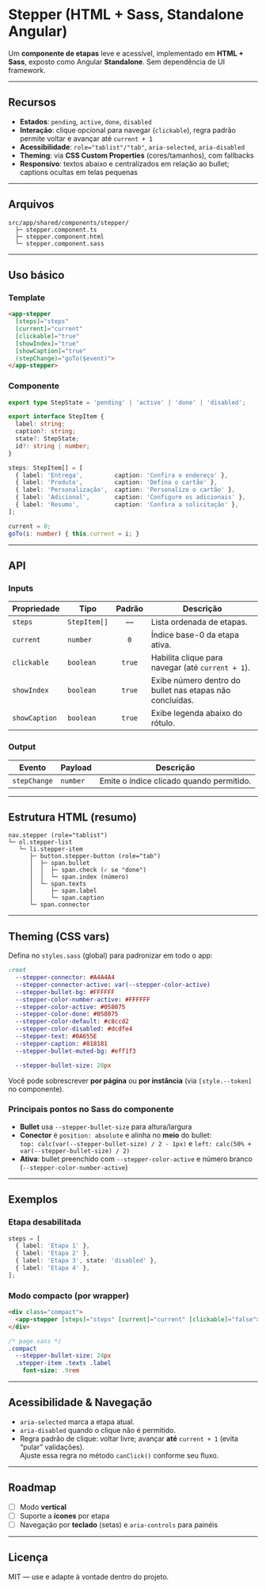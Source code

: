 # Stepper (HTML + Sass, Standalone Angular)

Um **componente de etapas** leve e acessível, implementado em **HTML + Sass**, exposto como Angular **Standalone**. Sem dependência de UI framework.

---

## Recursos

- **Estados**: `pending`, `active`, `done`, `disabled`
- **Interação**: clique opcional para navegar (`clickable`), regra padrão permite voltar e avançar até `current + 1`
- **Acessibilidade**: `role="tablist"/"tab"`, `aria-selected`, `aria-disabled`
- **Theming**: via **CSS Custom Properties** (cores/tamanhos), com fallbacks
- **Responsivo**: textos abaixo e centralizados em relação ao bullet; captions ocultas em telas pequenas

---

## Arquivos

```
src/app/shared/components/stepper/
  ├─ stepper.component.ts
  ├─ stepper.component.html
  └─ stepper.component.sass
```

---

## Uso básico

### Template
```html
<app-stepper
  [steps]="steps"
  [current]="current"
  [clickable]="true"
  [showIndex]="true"
  [showCaption]="true"
  (stepChange)="goTo($event)">
</app-stepper>
```

### Componente
```ts
export type StepState = 'pending' | 'active' | 'done' | 'disabled';

export interface StepItem {
  label: string;
  caption?: string;
  state?: StepState;
  id?: string | number;
}

steps: StepItem[] = [
  { label: 'Entrega',         caption: 'Confira o endereço' },
  { label: 'Produto',         caption: 'Defina o cartão' },
  { label: 'Personalização',  caption: 'Personalize o cartão' },
  { label: 'Adicional',       caption: 'Configure os adicionais' },
  { label: 'Resumo',          caption: 'Confira a solicitação' },
];

current = 0;
goTo(i: number) { this.current = i; }
```

---

## API

### Inputs

| Propriedade   | Tipo       | Padrão | Descrição |
|---------------|------------|:------:|-----------|
| `steps`       | `StepItem[]` | —    | Lista ordenada de etapas. |
| `current`     | `number`   | `0`    | Índice base-0 da etapa ativa. |
| `clickable`   | `boolean`  | `true` | Habilita clique para navegar (até `current + 1`). |
| `showIndex`   | `boolean`  | `true` | Exibe número dentro do bullet nas etapas não concluídas. |
| `showCaption` | `boolean`  | `true` | Exibe legenda abaixo do rótulo. |

### Output

| Evento       | Payload  | Descrição |
|--------------|----------|-----------|
| `stepChange` | `number` | Emite o índice clicado quando permitido. |

---

## Estrutura HTML (resumo)

```
nav.stepper (role="tablist")
└─ ol.stepper-list
   └─ li.stepper-item
      ├─ button.stepper-button (role="tab")
      │  ├─ span.bullet
      │  │  ├─ span.check (✓ se "done")
      │  │  └─ span.index (número)
      │  └─ span.texts
      │     ├─ span.label
      │     └─ span.caption
      └─ span.connector
```

---

## Theming (CSS vars)

Defina no `styles.sass` (global) para padronizar em todo o app:

```sass
:root
  --stepper-connector: #A4A4A4
  --stepper-connector-active: var(--stepper-color-active)
  --stepper-bullet-bg: #FFFFFF
  --stepper-color-number-active: #FFFFFF
  --stepper-color-active: #058075
  --stepper-color-done: #058075
  --stepper-color-default: #c8ccd2
  --stepper-color-disabled: #dcdfe4
  --stepper-text: #0A655E
  --stepper-caption: #818181
  --stepper-bullet-muted-bg: #eff1f3

  --stepper-bullet-size: 28px
```

Você pode sobrescrever **por página** ou **por instância** (via `[style.--token]` no componente).

### Principais pontos no Sass do componente
- **Bullet** usa `--stepper-bullet-size` para altura/largura
- **Conector** é `position: absolute` e alinha no **meio** do bullet:  
  `top: calc(var(--stepper-bullet-size) / 2 - 1px)` e `left: calc(50% + var(--stepper-bullet-size) / 2)`
- **Ativa**: bullet preenchido com `--stepper-color-active` e número branco (`--stepper-color-number-active`)

---

## Exemplos

### Etapa desabilitada
```ts
steps = [
  { label: 'Etapa 1' },
  { label: 'Etapa 2' },
  { label: 'Etapa 3', state: 'disabled' },
  { label: 'Etapa 4' },
];
```

### Modo compacto (por wrapper)
```html
<div class="compact">
  <app-stepper [steps]="steps" [current]="current" [clickable]="false"></app-stepper>
</div>
```
```sass
/* page.sass */
.compact
  --stepper-bullet-size: 24px
  .stepper-item .texts .label
    font-size: .9rem
```

---

## Acessibilidade & Navegação

- `aria-selected` marca a etapa atual.
- `aria-disabled` quando o clique não é permitido.
- Regra padrão de clique: voltar livre; avançar **até** `current + 1` (evita “pular” validações).  
  Ajuste essa regra no método `canClick()` conforme seu fluxo.

---

## Roadmap

- [ ] Modo **vertical**
- [ ] Suporte a **ícones** por etapa
- [ ] Navegação por **teclado** (setas) e `aria-controls` para painéis

---

## Licença

MIT — use e adapte à vontade dentro do projeto.

